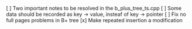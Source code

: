 [ ] Two important notes to be resolved in the b_plus_tree_ts.cpp
[ ] Some data should be recorded as key -> value, insteaf of key -> pointer
[ ] Fix no full pages problems in B+ tree
[x] Make repeated insertion a modification
